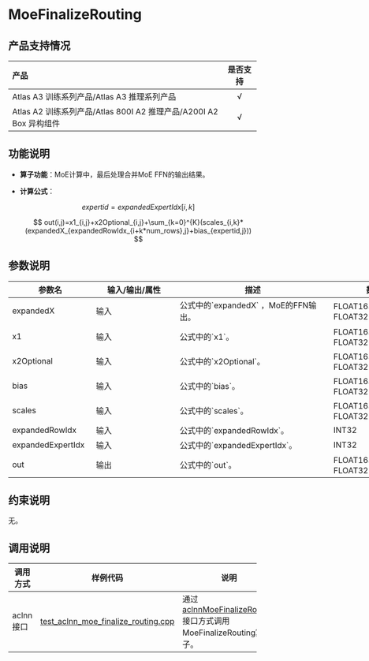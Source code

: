 # MoeFinalizeRouting

## 产品支持情况

|产品      | 是否支持 |
|:----------------------------|:-----------:|
|<term>Atlas A3 训练系列产品/Atlas A3 推理系列产品</term>|      √     |
|<term>Atlas A2 训练系列产品/Atlas 800I A2 推理产品/A200I A2 Box 异构组件</term>|      √     |

## 功能说明

-   **算子功能**：MoE计算中，最后处理合并MoE FFN的输出结果。
-   **计算公式**：

    $$
    expertid=expandedExpertIdx[i,k]
    $$
    
    $$
    out(i,j)=x1_{i,j}+x2Optional_{i,j}+\sum_{k=0}^{K}(scales_{i,k}*(expandedX_{expandedRowIdx_{i+k*num_rows},j}+bias_{expertid,j}))
    $$

## 参数说明

<table style="undefined;table-layout: fixed; width: 1576px"><colgroup>
  <col style="width: 170px">
  <col style="width: 170px">
  <col style="width: 312px">
  <col style="width: 213px">
  <col style="width: 100px">
  </colgroup>
  <thead>
    <tr>
      <th>参数名</th>
      <th>输入/输出/属性</th>
      <th>描述</th>
      <th>数据类型</th>
      <th>数据格式</th>
    </tr></thead>
  <tbody>
    <tr>
      <td>expandedX</td>
      <td>输入</td>
      <td>公式中的`expandedX` ，MoE的FFN输出。</td>
      <td>FLOAT16、BFLOAT16、FLOAT32</td>
      <td>ND</td>
    </tr>
    <tr>
      <td>x1</td>
      <td>输入</td>
      <td>公式中的`x1`。</td>
      <td>FLOAT16、BFLOAT16、FLOAT32</td>
      <td>-</td>
    </tr>
    <tr>
      <td>x2Optional</td>
      <td>输入</td>
      <td>公式中的`x2Optional`。</td>
      <td>FLOAT16、BFLOAT16、FLOAT32</td>
      <td>-</td>
    </tr>
    <tr>
      <td>bias</td>
      <td>输入</td>
      <td>公式中的`bias`。</td>
      <td>FLOAT16、BFLOAT16、FLOAT32</td>
      <td>-</td>
    </tr>
    <tr>
      <td>scales</td>
      <td>输入</td>
      <td>公式中的`scales`。</td>
      <td>FLOAT16、BFLOAT16、FLOAT32</td>
      <td>-</td>
    </tr>
    <tr>
      <td>expandedRowIdx</td>
      <td>输入</td>
      <td>公式中的`expandedRowIdx`。</td>
      <td>INT32</td>
      <td>-</td>
    </tr>
    <tr>
      <td>expandedExpertIdx</td>
      <td>输入</td>
      <td>公式中的`expandedExpertIdx`。</td>
      <td>INT32</td>
      <td>-</td>
    </tr>
    <tr>
      <td>out</td>
      <td>输出</td>
      <td>公式中的`out`。</td>
      <td>FLOAT16、BFLOAT16、FLOAT32</td>
      <td>-</td>
    </tr>
  </tbody></table>

## 约束说明

无。

## 调用说明

| 调用方式   | 样例代码           | 说明                                         |
| ---------------- | --------------------------- | --------------------------------------------------- |
| aclnn接口  | [test_aclnn_moe_finalize_routing.cpp](examples/test_aclnn_moe_finalize_routing.cpp) | 通过[aclnnMoeFinalizeRouting](docs/aclnnMoeFinalizeRouting.md)接口方式调用MoeFinalizeRouting算子。 |